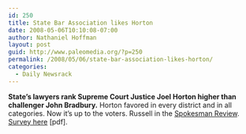 ```yaml
---
id: 250
title: State Bar Association likes Horton
date: 2008-05-06T10:10:08-07:00
author: Nathaniel Hoffman
layout: post
guid: http://www.paleomedia.org/?p=250
permalink: /2008/05/06/state-bar-association-likes-horton/
categories:
  - Daily Newsrack
---
```

**State&#8217;s lawyers rank Supreme Court Justice Joel Horton higher than challenger John Bradbury.** Horton favored in every district and in all categories. Now it&#8217;s up to the voters. Russell in the [Spokesman Review](http://www.spokesmanreview.com/breaking/story.asp?ID=14826). [Survey here](http://www2.state.id.us/isb/PDF/JudicialSurveyResults.pdf) [pdf].